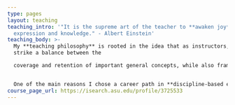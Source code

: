 ```yaml
---
type: pages
layout: teaching
teaching_intro: '"It is the supreme art of the teacher to **awaken joy** in creative
  expression and knowledge." - Albert Einstein'
teaching_body: >-
  My **teaching philosophy** is rooted in the idea that as instructors, we must
  strike a balance between the

  coverage and retention of important general concepts, while also framing the critical roles science and thinking scientifically play in our society. College students enter their classrooms with beliefs about scientific concepts that fit their current worldviews, but are not necessarily rooted in scientific accuracy. Since it is nearly impossible to formatively assess what students understand about each new topic in an introductory science course, it is imperative to supplement traditional lecture with **active learning strategies** targeted towards addressing common conceptual and reasoning difficulties on specific topics. Students are not merely vessels that accept information; they are more likely to thrive when they play a part in contributing to their own knowledge. Activities used to promote active learning generally consist of carefully sequenced cognitive tasks designed to explicitly engage students in the process of making their own assertions about scientific claims using evidence-based reasoning, while at the same time reinforcing recently acquired content knowledge. I try to utilize as many of these active learning strategies as possible in my courses. 


  One of the main reasons I chose a career path in **discipline-based education research** was so I could use my research findings, combined with those in cognitive science, educational psychology, and the astronomy education research literature to better inform my teaching practices.
course_page_url: https://isearch.asu.edu/profile/3725533
---
```

